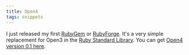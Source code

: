 ```yaml
---
title: Open4
tags: snippets
---
```


I just released my first [RubyGem](http://www.wincent.com/wiki/RubyGem) or [RubyForge](http://www.wincent.com/wiki/RubyForge). It's a very simple replacement for Open3 in the [Ruby Standard Library](http://www.wincent.com/wiki/Ruby%20Standard%20Library). You can get [Open4 version 0.1 here](http://rubyforge.org/frs/shownotes.php?release_id=10715).
